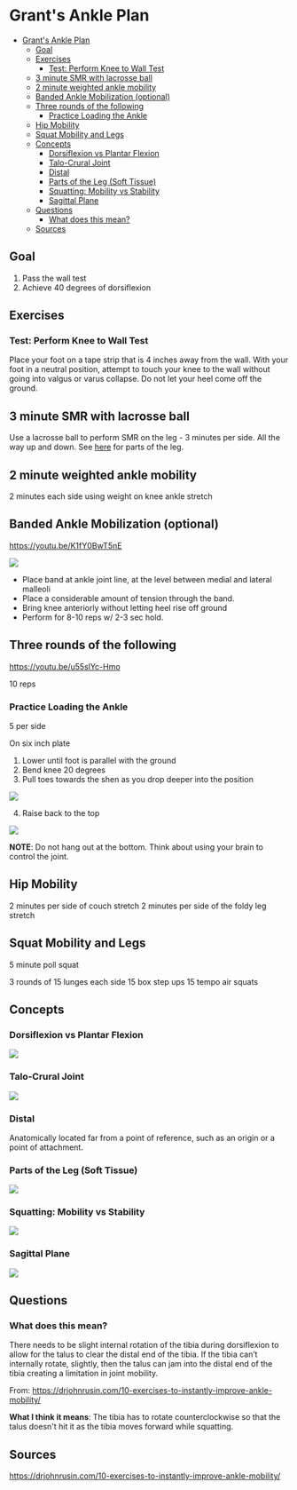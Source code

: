# Grant's Ankle Plan

- [Grant's Ankle Plan](#grants-ankle-plan)
  - [Goal](#goal)
  - [Exercises](#exercises)
    - [Test: Perform Knee to Wall Test](#test-perform-knee-to-wall-test)
  - [3 minute SMR with lacrosse ball](#3-minute-smr-with-lacrosse-ball)
  - [2 minute weighted ankle mobility](#2-minute-weighted-ankle-mobility)
  - [Banded Ankle Mobilization (optional)](#banded-ankle-mobilization-optional)
  - [Three rounds of the following](#three-rounds-of-the-following)
    - [Practice Loading the Ankle](#practice-loading-the-ankle)
  - [Hip Mobility](#hip-mobility)
  - [Squat Mobility and Legs](#squat-mobility-and-legs)
  - [Concepts](#concepts)
    - [Dorsiflexion vs Plantar Flexion](#dorsiflexion-vs-plantar-flexion)
    - [Talo-Crural Joint](#talo-crural-joint)
    - [Distal](#distal)
    - [Parts of the Leg (Soft Tissue)](#parts-of-the-leg-soft-tissue)
    - [Squatting: Mobility vs Stability](#squatting-mobility-vs-stability)
    - [Sagittal Plane](#sagittal-plane)
  - [Questions](#questions)
    - [What does this mean?](#what-does-this-mean)
  - [Sources](#sources)

## Goal

1. Pass the wall test
2. Achieve 40 degrees of dorsiflexion

## Exercises

### Test: Perform Knee to Wall Test

Place your foot on a tape strip that is 4 inches away from the wall.  With your foot in a neutral position, attempt to touch your knee to the wall without going into valgus or varus collapse. Do not let your heel come off the ground.

## 3 minute SMR with lacrosse ball

Use a lacrosse ball to perform SMR on the leg - 3 minutes per side. All the way up and down. See [here](#parts-of-the-leg-soft-tissue) for parts of the leg.

## 2 minute weighted ankle mobility

2 minutes each side using weight on knee ankle stretch

## Banded Ankle Mobilization (optional)

https://youtu.be/K1fY0BwT5nE

![](images/2022-04-01-18-52-25.png)

- Place band at ankle joint line, at the level between medial and lateral malleoli
- Place a considerable amount of tension through the band.
- Bring knee anteriorly without letting heel rise off ground
- Perform for 8-10 reps w/ 2-3 sec hold.

## Three rounds of the following

https://youtu.be/u55slYc-Hmo

10 reps

### Practice Loading the Ankle

5 per side

On six inch plate

1. Lower until foot is parallel with the ground
2. Bend knee 20 degrees
3. Pull toes towards the shen as you drop deeper into the position

![](images/2022-04-01-18-14-14.png)

4. Raise back to the top

![](images/2022-04-01-18-14-52.png)


**NOTE**: Do not hang out at the bottom. Think about using your brain to control the joint.

## Hip Mobility

2 minutes per side of couch stretch
2 minutes per side of the foldy leg stretch

## Squat Mobility and Legs

5 minute poll squat

3 rounds of
15 lunges each side
15 box step ups
15 tempo air squats

## Concepts

### Dorsiflexion vs Plantar Flexion

![](images/2022-04-01-18-00-42.png)

### Talo-Crural Joint

![](images/2022-04-01-18-01-51.png)

### Distal

Anatomically located far from a point of reference, such as an origin or a point of attachment.

### Parts of the Leg (Soft Tissue)

![](images/2022-04-01-18-08-18.png)

### Squatting: Mobility vs Stability

![](images/2022-04-01-18-20-00.png)

### Sagittal Plane

![](images/2022-04-01-18-21-49.png)

## Questions

### What does this mean?

There needs to be slight internal rotation of the tibia during dorsiflexion to allow for the talus to clear the distal end of the tibia.  If the tibia can’t internally rotate, slightly, then the talus can jam into the distal end of the tibia creating a limitation in joint mobility.

From: https://drjohnrusin.com/10-exercises-to-instantly-improve-ankle-mobility/

**What I think it means**: The tibia has to rotate counterclockwise so that the talus doesn't hit it as the tibia moves forward while squatting.

## Sources

https://drjohnrusin.com/10-exercises-to-instantly-improve-ankle-mobility/